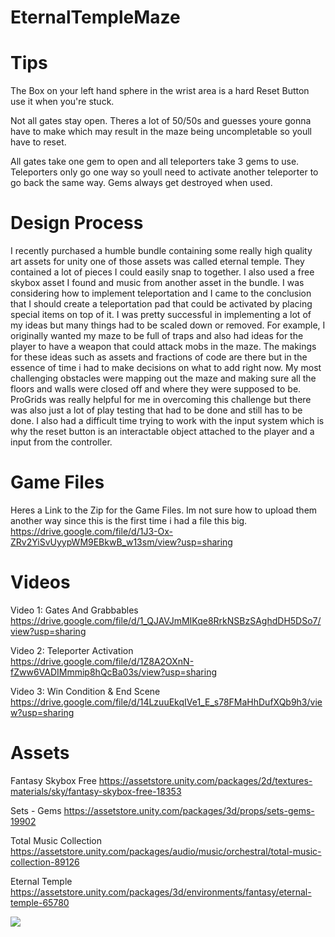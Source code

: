 # EternalTempleMaze

# Tips
The Box on your left hand sphere in the wrist area is a hard Reset Button use it when you're stuck.

Not all gates stay open. Theres a lot of 50/50s and guesses youre gonna have to make which may result in the maze being uncompletable so youll have to reset.

All gates take one gem to open and all teleporters take 3 gems to use. Teleporters only go one way so youll need to activate another teleporter to go back the same way. Gems always get destroyed when used.

# Design Process

I recently purchased a humble bundle containing some really high quality art assets for unity one of those assets was called eternal temple. They contained a lot of pieces I could easily snap to together. I also used a free skybox asset I found and music from another asset in the bundle. I was considering how to implement teleportation and I came to the conclusion that I should create a teleportation pad that could be activated by placing special items on top of it. I was pretty successful in implementing a lot of my ideas but many things had to be scaled down or removed. For example, I originally wanted my maze to be full of traps and also had ideas for the player to have a weapon that could attack mobs in the maze. The makings for these ideas such as assets and fractions of code are there but in the essence of time i had to make decisions on what to add right now. My most challenging obstacles were mapping out the maze and making sure all the floors and walls were closed off and where they were supposed to be. ProGrids was really helpful for me in overcoming this challenge but there was also just a lot of play testing that had to be done and still has to be done. I also had a difficult time trying to work with the input system which is why the reset button is an interactable object attached to the player and a input from the controller.

# Game Files

Heres a Link to the Zip for the Game Files. Im not sure how to upload them another way since this is the first time i had a file this big.
https://drive.google.com/file/d/1J3-Ox-ZRv2YiSvUyypWM9EBkwB_w13sm/view?usp=sharing

# Videos

Video 1: Gates And Grabbables   
https://drive.google.com/file/d/1_QJAVJmMIKqe8RrkNSBzSAghdDH5DSo7/view?usp=sharing

Video 2: Teleporter Activation  
https://drive.google.com/file/d/1Z8A2OXnN-fZww6VADIMmmip8hQcBa03s/view?usp=sharing

Video 3: Win Condition & End Scene  
https://drive.google.com/file/d/14LzuuEkqIVe1_E_s78FMaHhDufXQb9h3/view?usp=sharing

# Assets

Fantasy Skybox Free
https://assetstore.unity.com/packages/2d/textures-materials/sky/fantasy-skybox-free-18353

Sets - Gems
https://assetstore.unity.com/packages/3d/props/sets-gems-19902

Total Music Collection
https://assetstore.unity.com/packages/audio/music/orchestral/total-music-collection-89126

Eternal Temple
https://assetstore.unity.com/packages/3d/environments/fantasy/eternal-temple-65780

![](EternalTempleMaze/mazeblueprint.jpg)



